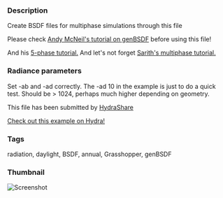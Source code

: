 ### Description
Create BSDF files for multiphase simulations through this file

Please check [Andy McNeil's tutorial on genBSDF](https://www.radiance-online.org/learning/tutorials/Tutorial-genBSDF_v1.0.1.pdf) before using this file!

And his [5-phase tutorial.](https://www.radiance-online.org/learning/tutorials/fivephasetutorialfiles/Tutorial-FivePhaseMethod_v2.pdf)
And let's not forget [Sarith's multiphase tutorial.](https://www.radiance-online.org/learning/tutorials/matrix-based-methods)

### Radiance parameters
Set -ab and -ad correctly. The -ad 10 in the example is just to do a quick test.
Should be > 1024, perhaps much higher depending on geometry.

This file has been submitted by [HydraShare](https://github.com/HydraShare)

[Check out this example on Hydra!](http://hydrashare.github.io/hydra/viewer?fork=hydra&id=genBSDF_grasshopper)
### Tags
radiation, daylight, BSDF, annual, Grasshopper, genBSDF
### Thumbnail
![Screenshot](https://raw.githubusercontent.com/HydraShare/hydra/master/peak_annual_radiation/thumbnail.png)
